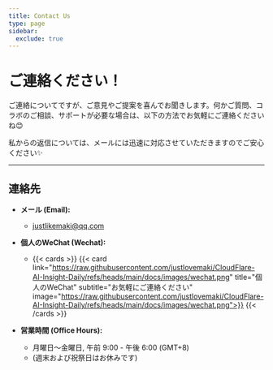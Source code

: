 ```yaml
---
title: Contact Us
type: page
sidebar:
  exclude: true
---
```

# ご連絡ください！

ご連絡についてですが、ご意見やご提案を喜んでお聞きします。何かご質問、コラボのご相談、サポートが必要な場合は、以下の方法でお気軽にご連絡くださいね😊

私からの返信については、メールには迅速に対応させていただきますのでご安心ください✨

---

## **連絡先**

*   **メール (Email):**
    *   [justlikemaki@qq.com](mailto:justlikemaki@qq.com)

*   **個人のWeChat (Wechat):**
    *   {{< cards >}}
        {{< card link="https://raw.githubusercontent.com/justlovemaki/CloudFlare-AI-Insight-Daily/refs/heads/main/docs/images/wechat.png" title="個人のWeChat" subtitle="お気軽にご連絡ください" image="https://raw.githubusercontent.com/justlovemaki/CloudFlare-AI-Insight-Daily/refs/heads/main/docs/images/wechat.png">}}
        {{< /cards >}}

*   **営業時間 (Office Hours):**
    *   月曜日〜金曜日, 午前 9:00 - 午後 6:00 (GMT+8)
    *   (週末および祝祭日はお休みです)